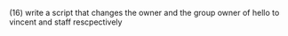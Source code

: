 (16) write a script that changes the owner and the group owner of hello to vincent and staff rescpectively 
